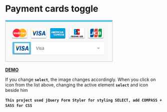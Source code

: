 # Payment cards toggle
![Preview](https://github.com/kudinovfedor/payment-cards-toggle/blob/master/preview.png)

**[DEMO](http://fb3806t8.bget.ru/payment-cards-toggle "Preview")**

If you change **`select`**, the image changes accordingly.
When you click on icon from the list above, changing the active element **`select`** and icon beside him

**`This project used jQuery Form Styler for styling SELECT, add COMPASS + SASS for CSS`**
